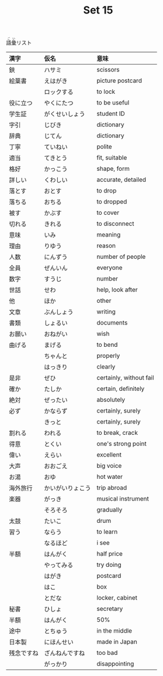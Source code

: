 ﻿---
layout: default
title: Set 15
parent: N4 Vocabulary List
grand_parent: <ruby>語彙<rt>ごい</rt></ruby> Vocabulary
nav_order: 15
---

<ruby>語彙<rt>ごい</rt></ruby>リスト

| 漢字       | 仮名             | 意味                    |
|:---------- |:---------------- |:----------------------- |
| 鋏         | ハサミ           | scissors                |
| 絵葉書     | えはがき         | picture postcard        |
|            | ロックする       | to lock                 |
| 役に立つ   | やくにたつ       | to be useful            |
| 学生証     | がくせいしょう   | student ID              |
| 字引       | じびき           | dictionary              |
| 辞典       | じてん           | dictionary              |
| 丁寧       | ていねい         | polite                  |
| 適当       | てきとう         | fit, suitable           |
| 格好       | かっこう         | shape, form             |
| 詳しい     | くわしい         | accurate, detailed      |
| 落とす     | おとす           | to drop                 |
| 落ちる     | おちる           | to dropped              |
| 被す       | かぶす           | to cover                |
| 切れる     | きれる           | to disconnect           |
| 意味       | いみ             | meaning                 |
| 理由       | りゆう           | reason                  |
| 人数       | にんずう         | number of people        |
| 全員       | ぜんいん         | everyone                |
| 数字       | すうじ           | number                  |
| 世話       | せわ             | help, look after        |
| 他         | ほか             | other                   |
| 文章       | ぶんしょう       | writing                 |
| 書類       | しょるい         | documents               |
| お願い     | おねがい         | wish                    |
| 曲げる     | まげる           | to bend                 |
|            | ちゃんと         | properly                |
|            | はっきり         | clearly                 |
| 是非       | ぜひ             | certainly, without fail |
| 確か       | たしか           | certain, definitely     |
| 絶対       | ぜったい         | absolutely              |
| 必ず       | かならず         | certainly, surely       |
|            | きっと           | certainly, surely       |
| 割れる     | われる           | to break, crack         |
| 得意       | とくい           | one's strong point      |
| 偉い       | えらい           | excellent               |
| 大声       | おおごえ         | big voice               |
| お湯       | おゆ             | hot water               |
| 海外旅行   | かいがいりょこう | trip abroad             |
| 楽器       | がっき           | musical instrument      |
|            | そろそろ         | gradually               |
| 太鼓       | たいこ           | drum                    |
| 習う       | ならう           | to learn                |
|            | なるほど         | i see                   |
| 半額       | はんがく         | half price              |
|            | やってみる       | try doing               |
|            | はがき           | postcard                |
|            | はこ             | box                     |
|            | とだな           | locker, cabinet         |
| 秘書       | ひしょ           | secretary               |
| 半額       | はんがく         | 50%                     |
| 途中       | とちゅう         | in the middle           |
| 日本製     | にほんせい       | made in Japan           |
| 残念ですね | ざんねんですね   | too bad                 |
|            | がっかり         | disappointing           |
